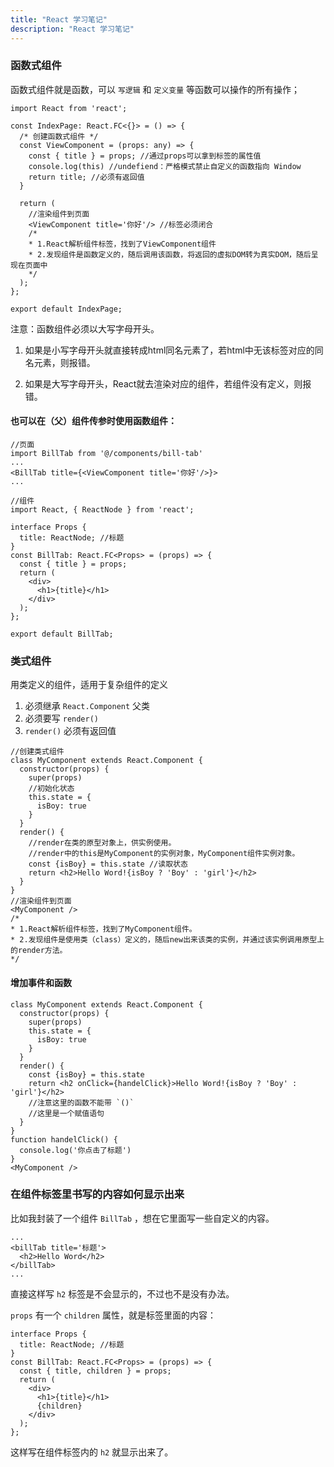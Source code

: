 ```yaml
---
title: "React 学习笔记"
description: "React 学习笔记"
---
```


### 函数式组件

函数式组件就是函数，可以 `写逻辑` 和 `定义变量` 等函数可以操作的所有操作；

```react
import React from 'react';

const IndexPage: React.FC<{}> = () => {
  /* 创建函数式组件 */
  const ViewComponent = (props: any) => {
	const { title } = props; //通过props可以拿到标签的属性值
    console.log(this) //undefiend：严格模式禁止自定义的函数指向 Window
    return title; //必须有返回值
  }
  
  return (
    //渲染组件到页面
    <ViewComponent title='你好'/> //标签必须闭合
    /*
    * 1.React解析组件标签，找到了ViewComponent组件
    * 2.发现组件是函数定义的，随后调用该函数，将返回的虚拟DOM转为真实DOM，随后呈现在页面中
    */
  );
};

export default IndexPage;
```

注意：函数组件必须以大写字母开头。

1. 如果是小写字母开头就直接转成html同名元素了，若html中无该标签对应的同名元素，则报错。

2. 如果是大写字母开头，React就去渲染对应的组件，若组件没有定义，则报错。

#### 也可以在（父）组件传参时使用函数组件：

```react
//页面
import BillTab from '@/components/bill-tab'
...
<BillTab title={<ViewComponent title='你好'/>}>
...

//组件
import React, { ReactNode } from 'react';

interface Props {
  title: ReactNode; //标题
}
const BillTab: React.FC<Props> = (props) => {
  const { title } = props;
  return (
    <div>
      <h1>{title}</h1>
    </div>
  );
};

export default BillTab;
```

### 类式组件

用类定义的组件，适用于复杂组件的定义

1. 必须继承 `React.Component` 父类
2. 必须要写 `render()` 
3. `render()` 必须有返回值

```React
//创建类式组件
class MyComponent extends React.Component {
  constructor(props) {
    super(props)
    //初始化状态
    this.state = {
      isBoy: true
    }
  }
  render() {
    //render在类的原型对象上，供实例使用。
    //render中的this是MyComponent的实例对象，MyComponent组件实例对象。
    const {isBoy} = this.state //读取状态
    return <h2>Hello Word!{isBoy ? 'Boy' : 'girl'}</h2>
  }
}
//渲染组件到页面
<MyComponent />
/*
* 1.React解析组件标签，找到了MyComponent组件。
* 2.发现组件是使用类（class）定义的，随后new出来该类的实例，并通过该实例调用原型上的render方法。
*/
```

#### 增加事件和函数

```React
class MyComponent extends React.Component {
  constructor(props) {
    super(props)
    this.state = {
      isBoy: true
    }
  }
  render() {
    const {isBoy} = this.state
    return <h2 onClick={handelClick}>Hello Word!{isBoy ? 'Boy' : 'girl'}</h2>
    //注意这里的函数不能带 `()`
    //这里是一个赋值语句
  }
}
function handelClick() {
  console.log('你点击了标题')
}
<MyComponent />

```



### 在组件标签里书写的内容如何显示出来

比如我封装了一个组件 `BillTab` ，想在它里面写一些自定义的内容。

```React
...
<billTab title='标题'>
  <h2>Hello Word</h2>
</billTab>
...
```

直接这样写 `h2` 标签是不会显示的，不过也不是没有办法。

`props` 有一个 `children` 属性，就是标签里面的内容：

```React
interface Props {
  title: ReactNode; //标题
}
const BillTab: React.FC<Props> = (props) => {
  const { title, children } = props;
  return (
    <div>
      <h1>{title}</h1>
      {children}
    </div>
  );
};
```

这样写在组件标签内的 `h2` 就显示出来了。